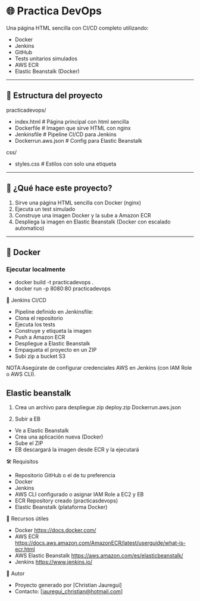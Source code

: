 # 🌐 Practica DevOps

Una página HTML sencilla con CI/CD completo utilizando:

- Docker
- Jenkins
- GitHub
- Tests unitarios simulados
- AWS ECR
- Elastic Beanstalk (Docker)

---

## 📁 Estructura del proyecto
practicadevops/
- index.html # Página principal con html sencilla
- Dockerfile # Imagen que sirve HTML con nginx
- Jenkinsfile # Pipeline CI/CD para Jenkins
- Dockerrun.aws.json # Config para Elastic Beanstalk

css/
- styles.css # Estilos con solo una etiqueta

---

## 🚀 ¿Qué hace este proyecto?

1. Sirve una página HTML sencilla con Docker (nginx)
2. Ejecuta un test simulado
3. Construye una imagen Docker y la sube a Amazon ECR
4. Despliega la imagen en Elastic Beanstalk (Docker con escalado automatico)

---

## 🐳 Docker

### Ejecutar localmente

- docker build -t practicadevops .
- docker run -p 8080:80 practicadevops


🔁 Jenkins CI/CD

- Pipeline definido en Jenkinsfile:
- Clona el repositorio
- Ejecuta los tests
- Construye y etiqueta la imagen
- Push a Amazon ECR
- Despliegue a Elastic Beanstalk
- Empaqueta el proyecto en un ZIP
- Subi zip a bucket S3

NOTA:Asegúrate de configurar credenciales AWS en Jenkins (con IAM Role o AWS CLI).

## Elastic beanstalk

1. Crea un archivo para despliegue
zip deploy.zip Dockerrun.aws.json

2. Subir a EB

- Ve a Elastic Beanstalk
- Crea una aplicación nueva (Docker)
- Sube el ZIP
- EB descargará la imagen desde ECR y la ejecutará

🛠️ Requisitos

- Repositorio GitHub o el de tu preferencia
- Docker
- Jenkins
- AWS CLI configurado o asignar IAM Role a EC2 y EB
- ECR Repository creado (practicasdevops)
- Elastic Beanstalk (plataforma Docker)

🧠 Recursos útiles

- Docker https://docs.docker.com/
- AWS ECR https://docs.aws.amazon.com/AmazonECR/latest/userguide/what-is-ecr.html
- AWS Elastic Beanstalk https://aws.amazon.com/es/elasticbeanstalk/
- Jenkins https://www.jenkins.io/

📌 Autor

- Proyecto generado por [Christian Jauregui]
- Contacto: [jauregui_christian@hotmail.com]


